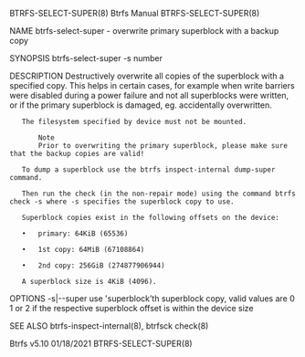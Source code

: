 BTRFS-SELECT-SUPER(8)                                                       Btrfs Manual                                                       BTRFS-SELECT-SUPER(8)

NAME
       btrfs-select-super - overwrite primary superblock with a backup copy

SYNOPSIS
       btrfs-select-super -s number <device>

DESCRIPTION
       Destructively overwrite all copies of the superblock with a specified copy. This helps in certain cases, for example when write barriers were disabled during
       a power failure and not all superblocks were written, or if the primary superblock is damaged, eg. accidentally overwritten.

       The filesystem specified by device must not be mounted.

           Note
           Prior to overwriting the primary superblock, please make sure that the backup copies are valid!

       To dump a superblock use the btrfs inspect-internal dump-super command.

       Then run the check (in the non-repair mode) using the command btrfs check -s where -s specifies the superblock copy to use.

       Superblock copies exist in the following offsets on the device:

       •   primary: 64KiB (65536)

       •   1st copy: 64MiB (67108864)

       •   2nd copy: 256GiB (274877906944)

       A superblock size is 4KiB (4096).

OPTIONS
       -s|--super <superblock>
           use 'superblock’th superblock copy, valid values are 0 1 or 2 if the respective superblock offset is within the device size

SEE ALSO
       btrfs-inspect-internal(8), btrfsck check(8)

Btrfs v5.10                                                                  01/18/2021                                                        BTRFS-SELECT-SUPER(8)
